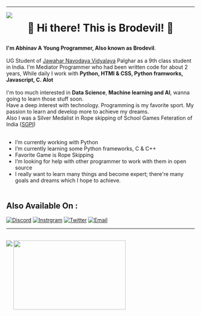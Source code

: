 <hr>
<img align="left" src="https://visitor-badge.laobi.icu/badge?page_id=Brodevil.Brodevil"/><h1 align="center">

👋 Hi there! This is Brodevil! 👋
</h1>

**I'm Abhinav A Young Programmer, Also known as Brodevil**.<br><br> 
UG Student of [Jawahar Navodaya Vidyalaya](https://navodaya.gov.in/) Palghar as a 9th class student in India.
I'm Mediator Programmer who had been written code for about 2 years, While daily I work with **Python, HTMl & CSS, Python framworks, Javascript, C. Alot**<br><br>
I'm too much interested in **Data Science**, **Machine learning and AI**, wanna going to learn those stuff soon.<br>
Have a deep interest with technology. Programming is my favorite sport. My passion to learn and develop more to achieve my dreams.<br>
Also I was a Silver Medalist in Rope skipping of School Games Feteration of India ([SGPI](http://www.sgfibharat.com/)) <br><br>

 - I’m currently working with Python
 - I’m currently learning some Python frameworks, C & C++ 
 - Favorite Game is Rope Skipping
 - I’m looking for help with other programmer to work with them in open source
 - I really want to learn many things and become expert; there're many goals and dreams which I hope to achieve. <br><br>


## Also Available On :
[![Discord](https://img.shields.io/badge/Discord-252422.svg?style=for-the-badge&logo=discord)](https://discordapp.com/users/780449492620935168)
[![Instrgram](https://img.shields.io/badge/Instagram-252422.svg?style=for-the-badge&logo=instagram)](https://www.instagram.com/brodevil89/)
[![Twitter](https://img.shields.io/badge/Twitter-252422.svg?style=for-the-badge&logo=twitter)](https://twitter.com/Brodevil2)
[![Email](https://img.shields.io/badge/Email-252422.svg?style=for-the-badge&logo=gmail)](abhinavchaudhary351@gmail.com)<br>

<hr><br>
<img align="left" src="https://github-readme-stats.vercel.app/api?username=Brodevil&theme=radical&show_icons=true"/>
<img align="top" src="https://github-readme-stats.vercel.app/api/top-langs/?username=Brodevil&theme=tokyonight" height="185" width="300"/>

